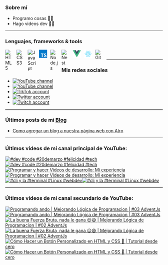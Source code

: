 ### Sobre mí
- Programo cosas 🧑‍💻
- Hago videos dev 🧑‍🏫

---
### Lenguajes, frameworks & tools

<img align="left" alt="HTML5" width="26px" src="https://cdn.jsdelivr.net/gh/devicons/devicon/icons/html5/html5-original.svg" style="padding-right:10px;" />
<img align="left" alt="CSS3" width="26px" src="https://cdn.jsdelivr.net/gh/devicons/devicon/icons/css3/css3-original.svg" style="padding-right:10px;" />
<img align="left" alt="JavaScript" width="26px" src="https://cdn.jsdelivr.net/gh/devicons/devicon/icons/javascript/javascript-original.svg" style="padding-right:10px;" />
<img align="left" alt="Typescript" width="26px" src="https://raw.githubusercontent.com/github/explore/80688e429a7d4ef2fca1e82350fe8e3517d3494d/topics/typescript/typescript.png" style="padding-right:10px;" />
<img align="left" alt="Node.js" width="26px" src="https://cdn.jsdelivr.net/gh/devicons/devicon/icons/nodejs/nodejs-original.svg" style="padding-right:10px;" />
<img align="left" alt="Nest" width="26px" src="https://avatars.githubusercontent.com/u/28507035?s=48&v=4" style="padding-right:10px;" />
<img align="left" alt="Vue" width="26px" src="https://raw.githubusercontent.com/github/explore/80688e429a7d4ef2fca1e82350fe8e3517d3494d/topics/vue/vue.png" style="padding-right:10px;" />
<img align="left" alt="React" width="26px" src="https://raw.githubusercontent.com/github/explore/80688e429a7d4ef2fca1e82350fe8e3517d3494d/topics/react/react.png" style="padding-right:10px;" />
<img align="left" alt="Git" width="26px" src="https://cdn.jsdelivr.net/gh/devicons/devicon/icons/git/git-original.svg" style="padding-right:10px;" />

<br>

---
### Mis redes sociales
 - [![YouTube channel](https://img.shields.io/youtube/channel/subscribers/UCRC7LM5vAZMxS8LSo0PKZng?style=social)](https://www.youtube.com/channel/UCRC7LM5vAZMxS8LSo0PKZng)
 - [![YouTube channel](https://img.shields.io/youtube/channel/subscribers/UCKMWXwHYoy920OFEN_BM5VQ?style=social)](https://www.youtube.com/@doneberdev)
 - [![TikTok account](https://img.shields.io/endpoint?logo=TikTok&style=social&url=https%3A%2F%2Fdoneber.dev%2Ftiktok-counter%2F)](https://www.tiktok.com/@doneberdev)
 - [![Twitter account](https://img.shields.io/twitter/follow/doneberdev?label=Followers&style=social)](https://twitter.com/doneberdev)
 - [![Twitch account](https://img.shields.io/twitch/status/doneberdev?style=social)](https://twitch.tv/doneberdev)
 
---
### Últimos posts de mi [Blog](https://doneber.dev/blog)

<!-- BLOG-POST-LIST:START -->
- [Como agregar un blog a nuestra página web con Atro](https://doneber.dev/blog/first-post/)
<!-- BLOG-POST-LIST:END -->
 
---
### Últimos videos de mi canal principal de YouTube:

<!-- BEGIN YOUTUBE-CARDS-FIRST -->
[![#dev #code #20demarzo #felicidad #tech](https://ytcards.demolab.com/?id=dN7uesqZAFo&title=%23dev+%23code+%2320demarzo+%23felicidad+%23tech&lang=en&timestamp=1710960162&background_color=%230f0f0f&title_color=%23ffffff&stats_color=%23dedede&max_title_lines=1&width=250&border_radius=5&duration=27 "#dev #code #20demarzo #felicidad #tech")](https://www.youtube.com/watch?v=dN7uesqZAFo#gh-dark-mode-only)[![#dev #code #20demarzo #felicidad #tech](https://ytcards.demolab.com/?id=dN7uesqZAFo&title=%23dev+%23code+%2320demarzo+%23felicidad+%23tech&lang=en&timestamp=1710960162&background_color=%230d1117&title_color=%23ffffff&stats_color=%23dedede&max_title_lines=1&width=250&border_radius=5&duration=27 "#dev #code #20demarzo #felicidad #tech")](https://www.youtube.com/watch?v=dN7uesqZAFo#gh-light-mode-only)
[![Programar y hacer Videos de desarrollo: Mi experiencia](https://ytcards.demolab.com/?id=ZS8YIceH68I&title=Programar+y+hacer+Videos+de+desarrollo%3A+Mi+experiencia&lang=en&timestamp=1707165785&background_color=%230f0f0f&title_color=%23ffffff&stats_color=%23dedede&max_title_lines=1&width=250&border_radius=5&duration=604 "Programar y hacer Videos de desarrollo: Mi experiencia")](https://www.youtube.com/watch?v=ZS8YIceH68I#gh-dark-mode-only)[![Programar y hacer Videos de desarrollo: Mi experiencia](https://ytcards.demolab.com/?id=ZS8YIceH68I&title=Programar+y+hacer+Videos+de+desarrollo%3A+Mi+experiencia&lang=en&timestamp=1707165785&background_color=%230d1117&title_color=%23ffffff&stats_color=%23dedede&max_title_lines=1&width=250&border_radius=5&duration=604 "Programar y hacer Videos de desarrollo: Mi experiencia")](https://www.youtube.com/watch?v=ZS8YIceH68I#gh-light-mode-only)
[![#cli y la #terminal #Linux #webdev](https://ytcards.demolab.com/?id=bCUtGyGSQ8c&title=%23cli+y+la+%23terminal+%23Linux+%23webdev&lang=en&timestamp=1705118475&background_color=%230f0f0f&title_color=%23ffffff&stats_color=%23dedede&max_title_lines=1&width=250&border_radius=5&duration=54 "#cli y la #terminal #Linux #webdev")](https://www.youtube.com/watch?v=bCUtGyGSQ8c#gh-dark-mode-only)[![#cli y la #terminal #Linux #webdev](https://ytcards.demolab.com/?id=bCUtGyGSQ8c&title=%23cli+y+la+%23terminal+%23Linux+%23webdev&lang=en&timestamp=1705118475&background_color=%230d1117&title_color=%23ffffff&stats_color=%23dedede&max_title_lines=1&width=250&border_radius=5&duration=54 "#cli y la #terminal #Linux #webdev")](https://www.youtube.com/watch?v=bCUtGyGSQ8c#gh-light-mode-only)
<!-- END YOUTUBE-CARDS-FIRST -->

---
### Últimos videos de mi canal secundario de YouTube:

<!-- BEGIN YOUTUBE-CARDS-SECOND -->
[![Programando ando | Mejorando Lógica de Programacion | #03 AdventJs](https://ytcards.demolab.com/?id=tZcjMGUWLLI&title=Programando+ando+%7C+Mejorando+L%C3%B3gica+de+Programacion+%7C+%2303+AdventJs&lang=en&timestamp=1719173557&background_color=%230f0f0f&title_color=%23ffffff&stats_color=%23dedede&max_title_lines=1&width=250&border_radius=5&duration=769 "Programando ando | Mejorando Lógica de Programacion | #03 AdventJs")](https://www.youtube.com/watch?v=tZcjMGUWLLI#gh-dark-mode-only)[![Programando ando | Mejorando Lógica de Programacion | #03 AdventJs](https://ytcards.demolab.com/?id=tZcjMGUWLLI&title=Programando+ando+%7C+Mejorando+L%C3%B3gica+de+Programacion+%7C+%2303+AdventJs&lang=en&timestamp=1719173557&background_color=%230d1117&title_color=%23ffffff&stats_color=%23dedede&max_title_lines=1&width=250&border_radius=5&duration=769 "Programando ando | Mejorando Lógica de Programacion | #03 AdventJs")](https://www.youtube.com/watch?v=tZcjMGUWLLI#gh-light-mode-only)
[![La buena Fuerza Bruta, nada le gana 😌😅 | Mejorando Lógica de Programacion | #02 AdventJs](https://ytcards.demolab.com/?id=l9KowT_3cAo&title=La+buena+Fuerza+Bruta%2C+nada+le+gana+%F0%9F%98%8C%F0%9F%98%85+%7C+Mejorando+L%C3%B3gica+de+Programacion+%7C+%2302+AdventJs&lang=en&timestamp=1718748839&background_color=%230f0f0f&title_color=%23ffffff&stats_color=%23dedede&max_title_lines=1&width=250&border_radius=5&duration=1114 "La buena Fuerza Bruta, nada le gana 😌😅 | Mejorando Lógica de Programacion | #02 AdventJs")](https://www.youtube.com/watch?v=l9KowT_3cAo#gh-dark-mode-only)[![La buena Fuerza Bruta, nada le gana 😌😅 | Mejorando Lógica de Programacion | #02 AdventJs](https://ytcards.demolab.com/?id=l9KowT_3cAo&title=La+buena+Fuerza+Bruta%2C+nada+le+gana+%F0%9F%98%8C%F0%9F%98%85+%7C+Mejorando+L%C3%B3gica+de+Programacion+%7C+%2302+AdventJs&lang=en&timestamp=1718748839&background_color=%230d1117&title_color=%23ffffff&stats_color=%23dedede&max_title_lines=1&width=250&border_radius=5&duration=1114 "La buena Fuerza Bruta, nada le gana 😌😅 | Mejorando Lógica de Programacion | #02 AdventJs")](https://www.youtube.com/watch?v=l9KowT_3cAo#gh-light-mode-only)
[![Cómo Hacer un Botón Personalizado en HTML y CSS 🎨 | Tutorial desde cero](https://ytcards.demolab.com/?id=ixknEb4mOtc&title=C%C3%B3mo+Hacer+un+Bot%C3%B3n+Personalizado+en+HTML+y+CSS+%F0%9F%8E%A8+%7C+Tutorial+desde+cero&lang=en&timestamp=1718647230&background_color=%230f0f0f&title_color=%23ffffff&stats_color=%23dedede&max_title_lines=1&width=250&border_radius=5&duration=1166 "Cómo Hacer un Botón Personalizado en HTML y CSS 🎨 | Tutorial desde cero")](https://www.youtube.com/watch?v=ixknEb4mOtc#gh-dark-mode-only)[![Cómo Hacer un Botón Personalizado en HTML y CSS 🎨 | Tutorial desde cero](https://ytcards.demolab.com/?id=ixknEb4mOtc&title=C%C3%B3mo+Hacer+un+Bot%C3%B3n+Personalizado+en+HTML+y+CSS+%F0%9F%8E%A8+%7C+Tutorial+desde+cero&lang=en&timestamp=1718647230&background_color=%230d1117&title_color=%23ffffff&stats_color=%23dedede&max_title_lines=1&width=250&border_radius=5&duration=1166 "Cómo Hacer un Botón Personalizado en HTML y CSS 🎨 | Tutorial desde cero")](https://www.youtube.com/watch?v=ixknEb4mOtc#gh-light-mode-only)
<!-- END YOUTUBE-CARDS-SECOND -->